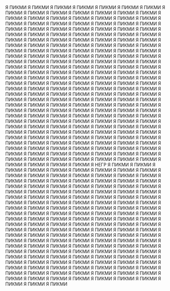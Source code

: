 Я ПИКМИ Я ПИКМИ Я ПИКМИ Я ПИКМИ Я ПИКМИ Я ПИКМИ Я ПИКМИ Я ПИКМИ Я ПИКМИ Я ПИКМИ Я ПИКМИ Я ПИКМИ Я ПИКМИ Я ПИКМИ Я ПИКМИ Я ПИКМИ Я ПИКМИ Я ПИКМИ Я ПИКМИ Я ПИКМИ Я ПИКМИ Я ПИКМИ Я ПИКМИ Я ПИКМИ Я ПИКМИ Я ПИКМИ Я ПИКМИ Я ПИКМИ Я ПИКМИ Я ПИКМИ Я ПИКМИ Я ПИКМИ Я ПИКМИ Я ПИКМИ Я ПИКМИ Я ПИКМИ Я ПИКМИ Я ПИКМИ Я ПИКМИ Я ПИКМИ Я ПИКМИ Я ПИКМИ Я ПИКМИ Я ПИКМИ Я ПИКМИ Я ПИКМИ Я ПИКМИ Я ПИКМИ Я ПИКМИ Я ПИКМИ Я ПИКМИ Я ПИКМИ Я ПИКМИ Я ПИКМИ Я ПИКМИ Я ПИКМИ Я ПИКМИ Я ПИКМИ Я ПИКМИ Я ПИКМИ Я ПИКМИ Я ПИКМИ Я ПИКМИ Я ПИКМИ Я ПИКМИ Я ПИКМИ Я ПИКМИ Я ПИКМИ Я ПИКМИ Я ПИКМИ Я ПИКМИ Я ПИКМИ Я ПИКМИ Я ПИКМИ Я ПИКМИ Я ПИКМИ Я ПИКМИ Я ПИКМИ Я ПИКМИ Я ПИКМИ Я ПИКМИ Я ПИКМИ Я ПИКМИ Я ПИКМИ Я ПИКМИ Я ПИКМИ Я ПИКМИ Я ПИКМИ Я ПИКМИ Я ПИКМИ Я ПИКМИ Я ПИКМИ Я ПИКМИ Я ПИКМИ Я ПИКМИ Я ПИКМИ Я ПИКМИ Я ПИКМИ Я ПИКМИ Я ПИКМИ Я ПИКМИ Я ПИКМИ Я ПИКМИ Я ПИКМИ Я ПИКМИ Я ПИКМИ Я ПИКМИ Я ПИКМИ Я ПИКМИ Я ПИКМИ Я ПИКМИ Я ПИКМИ Я ПИКМИ Я ПИКМИ Я ПИКМИ Я ПИКМИ Я ПИКМИ Я ПИКМИ Я ПИКМИ Я ПИКМИ Я ПИКМИ Я ПИКМИ Я ПИКМИ Я ПИКМИ Я ПИКМИ Я ПИКМИ Я ПИКМИ Я ПИКМИ Я ПИКМИ Я ПИКМИ Я ПИКМИ Я ПИКМИ Я ПИКМИ Я ПИКМИ Я ПИКМИ Я ПИКМИ Я ПИКМИ Я ПИКМИ Я ПИКМИ Я ПИКМИ Я ПИКМИ Я ПИКМИ Я ПИКМИ Я ПИКМИ Я ПИКМИ Я ПИКМИ Я ПИКМИ Я ПИКМИ Я ПИКМИ Я ПИКМИ Я ПИКМИ Я ПИКМИ Я ПИКМИ Я ПИКМИ Я ПИКМИ Я ПИКМИ Я ПИКМИ Я ПИКМИ Я ПИКМИ Я ПИКМИ Я ПИКМИ Я ПИКМИ Я ПИКМИ Я ПИКМИ Я ПИКМИ Я ПИКМИ Я ПИКМИ Я ПИКМИ Я ПИКМИ Я ПИКМИ Я ПИКМИ Я ПИКМИ Я ПИКМИ Я ПИКМИ Я ПИКМИ Я ПИКМИ Я ПИКМИ Я ПИКМИ Я ПИКМИ Я ПИКМИ Я ПИКМИ Я ПИКМИ Я ПИКМИ Я ПИКМИ Я ПИКМИ Я ПИКМИ Я ПИКМИ Я ПИКМИ Я ПИКМИ Я ПИКМИ Я ПИКМИ Я ПИКМИ Я ПИКМИ Я ПИКМИ Я ПИКМИ Я ПИКМИ Я ПИКМИ Я ПИКМИ Я ПИКМИ Я ПИКМИ Я ПИКМИ Я ПИКМИ Я ПИКМИ Я ПИКМИ Я ПИКМИ Я ПИКМИ Я ПИКМИ Я НЕГР Я ПИКМИ Я ПИКМИ Я ПИКМИ Я ПИКМИ Я ПИКМИ Я ПИКМИ Я ПИКМИ Я ПИКМИ Я ПИКМИ Я ПИКМИ Я ПИКМИ Я ПИКМИ Я ПИКМИ Я ПИКМИ Я ПИКМИ Я ПИКМИ Я ПИКМИ Я ПИКМИ Я ПИКМИ Я ПИКМИ Я ПИКМИ Я ПИКМИ Я ПИКМИ Я ПИКМИ Я ПИКМИ Я ПИКМИ Я ПИКМИ Я ПИКМИ Я ПИКМИ Я ПИКМИ Я ПИКМИ Я ПИКМИ Я ПИКМИ Я ПИКМИ Я ПИКМИ Я ПИКМИ Я ПИКМИ Я ПИКМИ Я ПИКМИ Я ПИКМИ Я ПИКМИ Я ПИКМИ Я ПИКМИ Я ПИКМИ Я ПИКМИ Я ПИКМИ Я ПИКМИ Я ПИКМИ Я ПИКМИ Я ПИКМИ Я ПИКМИ Я ПИКМИ Я ПИКМИ Я ПИКМИ Я ПИКМИ Я ПИКМИ Я ПИКМИ Я ПИКМИ Я ПИКМИ Я ПИКМИ Я ПИКМИ Я ПИКМИ Я ПИКМИ Я ПИКМИ Я ПИКМИ Я ПИКМИ Я ПИКМИ Я ПИКМИ Я ПИКМИ Я ПИКМИ Я ПИКМИ Я ПИКМИ Я ПИКМИ Я ПИКМИ Я ПИКМИ Я ПИКМИ Я ПИКМИ Я ПИКМИ Я ПИКМИ Я ПИКМИ Я ПИКМИ Я ПИКМИ Я ПИКМИ Я ПИКМИ Я ПИКМИ Я ПИКМИ Я ПИКМИ Я ПИКМИ Я ПИКМИ Я ПИКМИ Я ПИКМИ Я ПИКМИ Я ПИКМИ Я ПИКМИ Я ПИКМИ Я ПИКМИ Я ПИКМИ Я ПИКМИ Я ПИКМИ Я ПИКМИ Я ПИКМИ Я ПИКМИ Я ПИКМИ Я ПИКМИ Я ПИКМИ Я ПИКМИ Я ПИКМИ Я ПИКМИ Я ПИКМИ Я ПИКМИ Я ПИКМИ Я ПИКМИ Я ПИКМИ Я ПИКМИ Я ПИКМИ Я ПИКМИ Я ПИКМИ Я ПИКМИ Я ПИКМИ Я ПИКМИ Я ПИКМИ Я ПИКМИ Я ПИКМИ Я ПИКМИ Я ПИКМИ Я ПИКМИ Я ПИКМИ Я ПИКМИ Я ПИКМИ Я ПИКМИ Я ПИКМИ Я ПИКМИ Я ПИКМИ Я ПИКМИ Я ПИКМИ Я ПИКМИ Я ПИКМИ Я ПИКМИ Я ПИКМИ Я ПИКМИ Я ПИКМИ Я ПИКМИ Я ПИКМИ Я ПИКМИ Я ПИКМИ Я ПИКМИ Я ПИКМИ Я ПИКМИ Я ПИКМИ Я ПИКМИ Я ПИКМИ Я ПИКМИ

